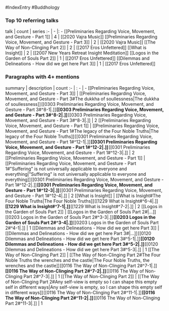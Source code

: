#IndexEntry #Buddhology

### Top 10 referring talks
talk | count | series
:- | - |: -
[[Preliminaries Regarding Voice, Movement, and Gesture - Part 1]] | 4 | [[2020 Vajra Music]]
[[Preliminaries Regarding Voice, Movement, and Gesture - Part 3]] | 2 | [[2020 Vajra Music]]
[[The Way of Non-Clinging Part 2]] | 2 | [[2017 Eros Unfettered]]
[[What is Insight]] | 2 | [[2007 New Years Retreat Insight Meditation]]
[[Logos in the Garden of Souls Part 2]] | 1 | [[2017 Eros Unfettered]]
[[Dilemmas and Delineations - How did we get here Part 3]] | 1 | [[2017 Eros Unfettered]]

### Paragraphs with 4+ mentions
summary | description | count
:- | : - | -
[[Preliminaries Regarding Voice, Movement, and Gesture - Part 3]] | [[Preliminaries Regarding Voice, Movement, and Gesture - Part 3#The dukkha of soullessness\|The dukkha of soullessness]] [[0303 Preliminaries Regarding Voice, Movement, and Gesture - Part 3#^8-1\|.]] **[[0303 Preliminaries Regarding Voice, Movement, and Gesture - Part 3#^8-2\|.]]** [[0303 Preliminaries Regarding Voice, Movement, and Gesture - Part 3#^8-3\|.]] | 2
[[Preliminaries Regarding Voice, Movement, and Gesture - Part 1]] | [[Preliminaries Regarding Voice, Movement, and Gesture - Part 1#The legacy of the Four Noble Truths\|The legacy of the Four Noble Truths]] [[0301 Preliminaries Regarding Voice, Movement, and Gesture - Part 1#^12-1\|.]] **[[0301 Preliminaries Regarding Voice, Movement, and Gesture - Part 1#^12-2\|.]]** [[0301 Preliminaries Regarding Voice, Movement, and Gesture - Part 1#^12-3\|.]] | 2
[[Preliminaries Regarding Voice, Movement, and Gesture - Part 1]] | [[Preliminaries Regarding Voice, Movement, and Gesture - Part 1#"Suffering" is not universally applicable to everyone and everything\|"Suffering" is not universally applicable to everyone and everything]] [[0301 Preliminaries Regarding Voice, Movement, and Gesture - Part 1#^12-2\|.]] **[[0301 Preliminaries Regarding Voice, Movement, and Gesture - Part 1#^12-3\|.]]** [[0301 Preliminaries Regarding Voice, Movement, and Gesture - Part 1#^12-4\|.]] | 2
[[What is Insight]] | [[What is Insight#The Four Noble Truths\|The Four Noble Truths]] [[1229 What is Insight#^6-4\|.]] **[[1229 What is Insight#^7-1\|.]]** [[1229 What is Insight#^7-2\|.]] | 2
[[Logos in the Garden of Souls Part 2]] | [[Logos in the Garden of Souls Part 2#\|...]] [[0203 Logos in the Garden of Souls Part 2#^3-3\|.]] **[[0203 Logos in the Garden of Souls Part 2#^3-4\|.]]** [[0203 Logos in the Garden of Souls Part 2#^4-1\|.]] | 1
[[Dilemmas and Delineations - How did we get here Part 3]] | [[Dilemmas and Delineations - How did we get here Part 3#\|...]] [[0120 Dilemmas and Delineations - How did we get here Part 3#^5-1\|.]] **[[0120 Dilemmas and Delineations - How did we get here Part 3#^5-2\|.]]** [[0120 Dilemmas and Delineations - How did we get here Part 3#^5-3\|.]] | 1
[[The Way of Non-Clinging Part 2]] | [[The Way of Non-Clinging Part 2#The Four Noble Truths the wrenches and the castle\|The Four Noble Truths, the wrenches and the castle]] [[0116 The Way of Non-Clinging Part 2#^7-1\|.]] **[[0116 The Way of Non-Clinging Part 2#^7-2\|.]]** [[0116 The Way of Non-Clinging Part 2#^7-3\|.]] | 1
[[The Way of Non-Clinging Part 2]] | [[The Way of Non-Clinging Part 2#Any self-view is empty so I can shape this empty self in different ways\|Any self-view is empty, so I can shape this empty self in different ways]] [[0116 The Way of Non-Clinging Part 2#^11-1\|.]] **[[0116 The Way of Non-Clinging Part 2#^11-2\|.]]** [[0116 The Way of Non-Clinging Part 2#^11-3\|.]] | 1

